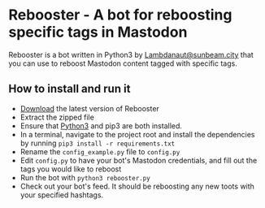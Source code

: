 Rebooster - A bot for reboosting specific tags in Mastodon
==========================================================

Rebooster is a bot written in Python3 by [Lambdanaut@sunbeam.city](https://sunbeam.city/@Lambdanaut) that you can use to reboost Mastodon content tagged with specific tags. 


How to install and run it
-------------------------

* [Download](https://github.com/Lambdanaut/Rebooster/archive/master.zip) the latest version of Rebooster
* Extract the zipped file
* Ensure that [Python3](https://www.python.org/) and pip3 are both installed. 
* In a terminal, navigate to the project root and install the dependencies by running `pip3 install -r requirements.txt`
* Rename the `config_example.py` file to `config.py` 
* Edit `config.py` to have your bot's Mastodon credentials, and fill out the tags you would like to reboost
* Run the bot with `python3 rebooster.py`
* Check out your bot's feed. It should be reboosting any new toots with your specified hashtags.

